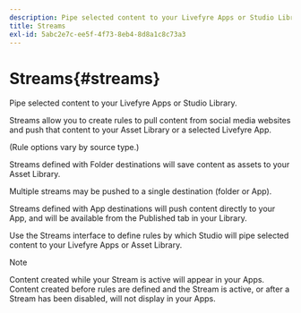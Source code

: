 ```yaml
---
description: Pipe selected content to your Livefyre Apps or Studio Library.
title: Streams
exl-id: 5abc2e7c-ee5f-4f73-8eb4-8d8a1c8c73a3
---
```

# Streams{#streams}

Pipe selected content to your Livefyre Apps or Studio Library.

Streams allow you to create rules to pull content from social media websites and push that content to your Asset Library or a selected Livefyre App.

(Rule options vary by source type.)

Streams defined with Folder destinations will save content as assets to your Asset Library.

Multiple streams may be pushed to a single destination (folder or App).

Streams defined with App destinations will push content directly to your App, and will be available from the Published tab in your Library.

Use the Streams interface to define rules by which Studio will pipe selected content to your Livefyre Apps or Asset Library.

>[!NOTE]
>
>Content created while your Stream is active will appear in your Apps. Content created before rules are defined and the Stream is active, or after a Stream has been disabled, will not display in your Apps.

